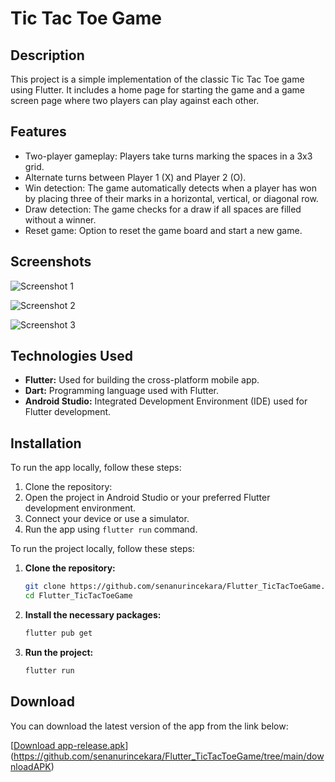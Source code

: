 # Tic Tac Toe Game

## Description
This project is a simple implementation of the classic Tic Tac Toe game using Flutter. It includes a home page for starting the game and a game screen page where two players can play against each other.

## Features
- Two-player gameplay: Players take turns marking the spaces in a 3x3 grid.
- Alternate turns between Player 1 (X) and Player 2 (O).
- Win detection: The game automatically detects when a player has won by placing three of their marks in a horizontal, vertical, or diagonal row.
- Draw detection: The game checks for a draw if all spaces are filled without a winner.
- Reset game: Option to reset the game board and start a new game.

## Screenshots

![Screenshot 1](https://github.com/senanurincekara/Flutter_TicTacToeGame/assets/97362569/5336d9a5-9c58-498a-b700-fc6ed6175339)

![Screenshot 2](https://github.com/senanurincekara/Flutter_TicTacToeGame/assets/97362569/c68e47c4-96b9-4e92-bbb3-a94419784ee3)

![Screenshot 3](https://github.com/senanurincekara/Flutter_TicTacToeGame/assets/97362569/87669144-408f-4a8d-bd97-5c17ba399acb)

## Technologies Used
- **Flutter:** Used for building the cross-platform mobile app.
- **Dart:** Programming language used with Flutter.
- **Android Studio:** Integrated Development Environment (IDE) used for Flutter development.

## Installation
To run the app locally, follow these steps:
1. Clone the repository:
2. Open the project in Android Studio or your preferred Flutter development environment.
3. Connect your device or use a simulator.
4. Run the app using `flutter run` command.

To run the project locally, follow these steps:

1. **Clone the repository:**
    ```sh
    git clone https://github.com/senanurincekara/Flutter_TicTacToeGame.git
    cd Flutter_TicTacToeGame
    ```

2. **Install the necessary packages:**
    ```sh
    flutter pub get
    ```

3. **Run the project:**
    ```sh
    flutter run
    ```

## Download
You can download the latest version of the app from the link below:

[[Download app-release.apk](https://github.com/senanurincekara/Flutter_TicTacToeGame/download/app-release.apk)](https://github.com/senanurincekara/Flutter_TicTacToeGame/tree/main/downloadAPK)

